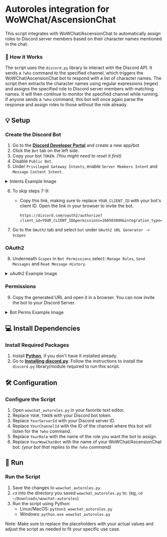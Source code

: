 # Autoroles integration for WoWChat/AscensionChat

This script integrates with WoWChat/AscensionChat to automatically assign roles to Discord server members based on their character names mentioned in the chat.

### 📜 How it Works

The script uses the `discord.py` library to interact with the Discord API. It sends a `?who` command to the specified channel, which triggers the WoWChat/AscensionChat bot to respond with a list of character names. The script then extracts the character names using regular expressions (regex) and assigns the specified role to Discord server members with matching names. It will then continue to monitor the specified channel while running. If anyone sends a `?who` command, this bot will once again parse the response and assign roles to those without the role already.

## 💡 Setup

### Create the Discord Bot

1. Go to the [**Discord Developer Portal**](https://discord.com/developers/applications) and create a new app/bot
2. Click the `Bot` tab on the left side.
3. Copy your bot `TOKEN`. _(You might need to reset it first)_
4. Disable `Public Bot`.
5. Under `Privileged Gateway Intents`, enable `Server Members Intent` and `Message Content Intent`.

<details>
<summary>Intents Example Image</summary>
<img src="images/1_intents.png" width="800"/>
</details>

6. To skip steps 7-9:

   - Copy this link, making sure to replace `YOUR_CLIENT_ID` with your bot's client ID. Open the link in your browser to invite the bot.

     ```https
     https://discord.com/oauth2/authorize?client_id=YOUR_CLIENT_ID&permissions=268503040&integration_type=0&scope=bot
     ```

7. Go to the `OAuth2` tab and select `bot` under `OAuth2 URL Generator -> Scopes`

### OAuth2

8. Underneath `Scopes` in `Bot Permissions` select: `Manage Roles`, `Send Messages` and `Read Message History`.

<details>
<summary>oAuth2 Example Image</summary>
<img src="images/2_oAuthGen.png" width="650"/>
</details>

### Permissions

9. Copy the generated URL and open it in a browser. You can now invite the bot to your Discord Server.

<details>
<summary>Bot Perms Example Image</summary>
<img src="images/3_bot_perms.png" width="650"/>
</details>

## 💻 Install Dependencies

### Install Required Packages

1. Install [**Python**](https://www.python.org/downloads/), if you don't have it installed already.
2. Go to [**Installing discord.py**](https://discordpy.readthedocs.io/en/stable/intro.html#installing). Follow the instructions to install the `discord.py` library/module required to run this script.

## 🛠️ Configuration

### Configure the Script

1. Open `wowchat_autoroles.py` in your favorite text editor.
2. Replace `YOUR_TOKEN` with your Discord bot token.
3. Replace `YourServerId` with your Discord server ID.
4. Replace `YourChannelId` with the ID of the channel where this bot will listen for the `?who` command.
5. Replace `YourRole` with the name of the role you want the bot to assign.
6. Replace `YourWowChatBot` with the name of your WoWChat/AscensionChat bot. _(your bot that replies to the `?who` command)_

## 🚀 Run

### Run the Script

1. Save the changes to `wowchat_autoroles.py`.
2. `cd` into the directory you saved `wowchat_autoroles.py` to. (eg, `cd ~/Downloads/wowchat-autoroles`)
3. Run the script using Python:
   - Linux/MacOS: `python3 wowchat_autoroles.py`
   - Windows: `python.exe wowchat_autoroles.py`

Note: Make sure to replace the placeholders with your actual values and adjust the script as needed to fit your specific use case.
